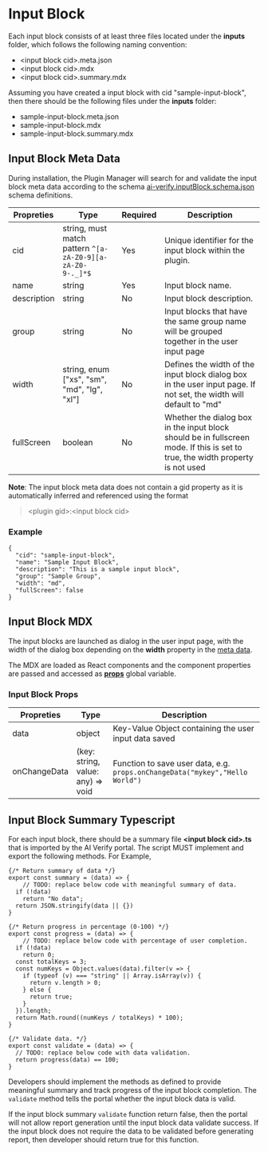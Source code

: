 # Input Block

Each input block consists of at least three files located under the **inputs** folder, which follows the following naming convention:

* \<input block cid\>.meta.json
* \<input block cid\>.mdx
* \<input block cid\>.summary.mdx

Assuming you have created a input block with cid "sample-input-block", then there should be the following files under the **inputs** folder:

* sample-input-block.meta.json
* sample-input-block.mdx
* sample-input-block.summary.mdx

## Input Block Meta Data

During installation, the Plugin Manager will search for and validate the input block meta data according to the schema [ai-verify.inputBlock.schema.json](../../schemas/ai-verify.inputBlock.schema.json) schema definitions.

| Propreties | Type | Required | Description |
| ---------- | ---- | -------- | ----------- |
| cid | string, must match pattern `^[a-zA-Z0-9][a-zA-Z0-9-._]*$` | Yes | Unique identifier for the input block within the plugin. |
| name | string | Yes | Input block name. |
| description | string | No | Input block description. |
| group | string | No | Input blocks that have the same group name will be grouped together in the user input page |
| width | string, enum ["xs", "sm", "md", "lg", "xl"] | No | Defines the width of the input block dialog box in the user input page. If not set, the width will default to "md" |
| fullScreen | boolean | No | Whether the dialog box in the input block should be in fullscreen mode. If this is set to true, the width property is not used |

**Note**: The input block meta data does not contain a gid property as it is automatically inferred and referenced using the format

> \<plugin gid\>:\<input block cid\>

### Example

```
{
  "cid": "sample-input-block",
  "name": "Sample Input Block",
  "description": "This is a sample input block",
  "group": "Sample Group",
  "width": "md",
  "fullScreen": false
}
```

## Input Block MDX

The input blocks are launched as dialog in the user input page, with the width of the dialog box depending on the **width** property in the [meta data](#input-block-meta-data). 

The MDX are loaded as React components and the component properties are passed and accessed as [**props**](https://mdxjs.com/docs/using-mdx/#props) global variable. 

### Input Block Props

| Propreties | Type | Description |
| ---------- | ---- | ----------- |
| data | object | Key-Value Object containing the user input data saved |
| onChangeData | (key: string, value: any) => void | Function to save user data, e.g. `props.onChangeData("mykey","Hello World")` |

## Input Block Summary Typescript

For each input block, there should be a summary file **\<input block cid\>.ts** that is imported by the AI Verify portal. The script MUST implement and export the following methods. For Example,

```
{/* Return summary of data */}
export const summary = (data) => {
	// TODO: replace below code with meaningful summary of data.
  if (!data)
    return "No data";
  return JSON.stringify(data || {})
}

{/* Return progress in percentage (0-100) */}
export const progress = (data) => {
	// TODO: replace below code with percentage of user completion.
  if (!data)
    return 0;
  const totalKeys = 3;
  const numKeys = Object.values(data).filter(v => {
    if (typeof (v) === "string" || Array.isArray(v)) {
      return v.length > 0;
    } else {
      return true;
    }
  }).length;
  return Math.round((numKeys / totalKeys) * 100);
}

{/* Validate data. */}
export const validate = (data) => {
  // TODO: replace below code with data validation. 
  return progress(data) == 100;
}
```

Developers should implement the methods as defined to provide meaningful summary and track progress of the input block completion. The `validate` method tells the portal whether the input block data is valid.

If the input block summary `validate` function return false, then the portal will not allow report generation until the input block data validate success. If the input block does not require the data to be validated before generating report, then developer should return true for this function.
